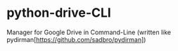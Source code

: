 # python-drive-CLI
Manager for Google Drive in Command-Line (written like pydirman[https://github.com/sadbro/pydirman])
